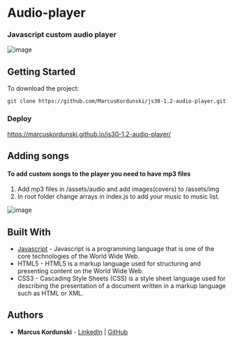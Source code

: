 # Audio-player
### Javascript custom audio player

![image](https://user-images.githubusercontent.com/95471509/190904693-763aca19-b5f9-4450-b526-df98e7b64797.png)


## Getting Started
To download the project:
```
git clone https://github.com/MarcusKordunski/js30-1.2-audio-player.git
```
### Deploy
https://marcuskordunski.github.io/js30-1.2-audio-player/
## Adding songs
#### To add custom songs to the player you need to have mp3 files
1. Add mp3 files in /assets/audio and add images(covers) to /assets/img
2. In root folder change arrays in index.js to add your music to music list.

![image](https://user-images.githubusercontent.com/95471509/190903998-4510c30c-25d6-4e84-9c19-c2bbbfe16f25.png)
## Built With
* [Javascript](https://www.javascript.com/) - Javascript is a programming language that is one of the core technologies of the World Wide Web.
* HTML5 - HTML5 is a markup language used for structuring and presenting content on the World Wide Web.
* CSS3 - Cascading Style Sheets (CSS) is a style sheet language used for describing the presentation of a document written in a markup language such as HTML or XML.
## Authors

* **Marcus Kordunski** - 
[LinkedIn](https://www.linkedin.com/in/marcus-kordunski/) | 
[GitHub](https://github.com/MarcusKordunski)
